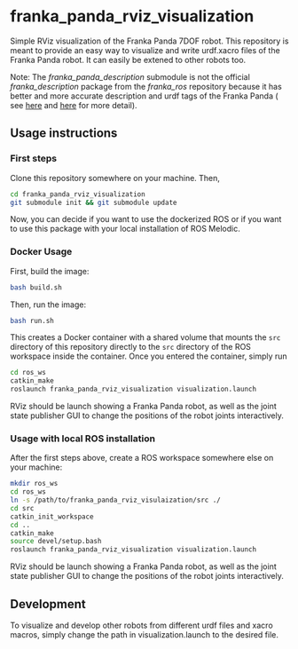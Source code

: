# franka_panda_rviz_visualization

Simple RViz visualization of the Franka Panda 7DOF robot. This repository is meant to provide an easy way to visualize
and write urdf.xacro files of the Franka Panda robot. It can easily be extened to other robots too.

Note: The *franka_panda_description* submodule is not the official *franka_description* package from the *franka_ros*
repository because it has better and more accurate description and urdf tags of the Franka Panda (
see [here](https://github.com/justagist/franka_panda_description)
and [here](https://hal.inria.fr/hal-02265293/document) for more detail).

## Usage instructions

### First steps

Clone this repository somewhere on your machine. Then,

```bash
cd franka_panda_rviz_visualization
git submodule init && git submodule update
```

Now, you can decide if you want to use the dockerized ROS or if you want to use this package with your local
installation of ROS Melodic.

### Docker Usage

First, build the image:

```bash
bash build.sh
```

Then, run the image:

```bash
bash run.sh
```

This creates a Docker container with a shared volume that mounts the `src` directory of this repository directly to
the `src` directory of the ROS workspace inside the container. Once you entered the container, simply run

```bash
cd ros_ws
catkin_make
roslaunch franka_panda_rviz_visualization visualization.launch
```

RViz should be launch showing a Franka Panda robot, as well as the joint state publisher GUI to change the positions of
the robot joints interactively.

### Usage with local ROS installation

After the first steps above, create a ROS workspace somewhere else on your machine:

```bash
mkdir ros_ws
cd ros_ws
ln -s /path/to/franka_panda_rviz_visulaization/src ./
cd src
catkin_init_workspace
cd ..
catkin_make
source devel/setup.bash
roslaunch franka_panda_rviz_visualization visualization.launch
```

RViz should be launch showing a Franka Panda robot, as well as the joint state publisher GUI to change the positions of
the robot joints interactively.

## Development

To visualize and develop other robots from different urdf files and xacro macros, simply change the path in
visualization.launch to the desired file.